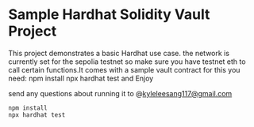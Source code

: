 # Sample Hardhat Solidity Vault Project

This project demonstrates a basic Hardhat use case. the network is currently set for the sepolia testnet so make sure you have testnet eth to call certain functions.It comes with a sample vault contract for this you need:
npm install
npx hardhat test and Enjoy

send any questions about running it to @kyleleesang117@gmail.com

```shell
npm install
npx hardhat test
```
